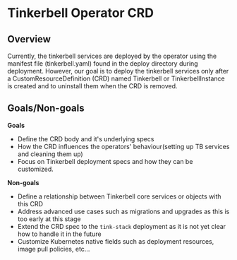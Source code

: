 # Tinkerbell Operator CRD


## Overview
Currently, the tinkerbell services are deployed by the operator using the manifest file (tinkerbell.yaml) found in the
deploy directory during deployment. However, our goal is to deploy the tinkerbell services only after a
CustomResourceDefinition (CRD) named Tinkerbell or TinkerbellInstance is created and to uninstall them
when the CRD is removed.

## Goals/Non-goals

**Goals**

- Define the CRD body and it's underlying specs
- How the CRD influences the operators' behaviour(setting up TB services and cleaning them up)
- Focus on Tinkerbell deployment specs and how they can be customized.

**Non-goals**

- Define a relationship between Tinkerbell core services or objects with this CRD
- Address advanced use cases such as migrations and upgrades as this is too early at this stage
- Extend the CRD spec to the `tink-stack` deployment as it is not yet clear how to handle it in the future
- Customize Kubernetes native fields such as deployment resources, image pull policies, etc...
